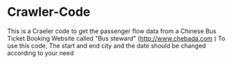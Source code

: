 # Crawler-Code
This is a Craeler code to get the passenger flow data from a Chinese Bus Ticket Booking Website called "Bus steward" (http://www.chebada.com )
To use this code, The start and end city and the date should be changed according to your need
